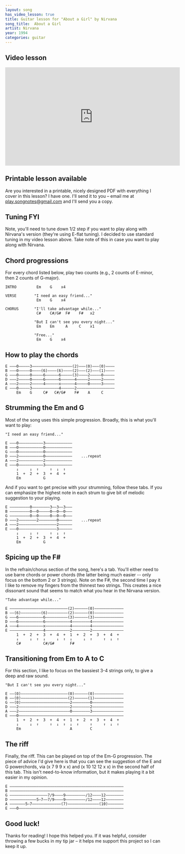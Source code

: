 ```yaml
---
layout: song
has_video_lesson: true
title: Guitar lesson for "About a Girl" by Nirvana
song_title:  About a Girl
artist: Nirvana
year: 1994
categories: guitar
---
```


## Video lesson

<iframe width="560" height="315" src="https://www.youtube.com/embed/6YTVOG6LPds" frameborder="0" allowfullscreen></iframe>

## Printable lesson available

Are you interested in a printable, nicely designed PDF with everything I cover in this lesson? I have one. I'll send it to you – email me at play.songnotes@gmail.com and I'll send you a copy.

## Tuning FYI

Note, you'll need to tune down 1/2 step if you want to play along with Nirvana's version (they're using E-flat tuning). I decided to use standard tuning in my video lesson above. Take note of this in case you want to play along with Nirvana.

## Chord progressions

For every chord listed below, play two counts (e.g., 2 counts of E-minor, then 2 counts of G-major).

    INTRO         Em    G    x4

    VERSE        "I need an easy friend..."
                  Em    G    x4

    CHORUS       "I'll take advantage while..."
                  C#    C#/G#  F#    F#   x2

                 "But I can't see you every night..."
                  Em    Em     A     C    x1

                 "Free..."
                  Em    G    x4

## How to play the chords

    E –––0–––––3––––––––––––––––––(2)–––(0)–––(0)––––
    B –––0–––––0––––(6)––––(6)––––(2)–––(2)–––(1)––––
    G –––0–––––0–––––6––––––6–––––(3)––––2–––––0–––––
    D –––2–––––0–––––6––––––6––––––4–––––2–––––2–––––
    A –––2–––––2–––––4––––––x––––––4–––––0–––––3–––––
    E –––0–––––3––––––––––––4––––––2–––––––––––––––––
         Em    G     C#   C#/G#    F#    A     C

## Strumming the Em and G

Most of the song uses this simple progression. Broadly, this is what you'll want to play:

    "I need an easy friend..."

    E –––0–––––––––––3––––––––––––
    B –––0–––––––––––0––––––––––––
    G –––0–––––––––––0––––––––––––
    D –––2–––––––––––0––––––––––––    ...repeat
    A –––2–––––––––––2––––––––––––
    E –––0–––––––––––3––––––––––––
         ↓     ↓  ↑     ↑  ↓  ↑   
         1  +  2  +  3  +  4  +
         Em          G

And if you want to get precise with your strumming, follow these tabs. If you can emphasize the highest note in each strum to give bit of melodic suggestion to your playing.

    E –––––––––0––––––––3––3––3–––
    B –––––––––0––0–––––0––0––0–––
    G –––––––––0––0–––––0––0––0–––
    D –––2––––––––2––––––––0––––––    ...repeat
    A –––2–––––––––––––––––2––––––
    E –––0–––––––––––––––––3––––––
         ↓     ↓  ↑     ↑  ↓  ↑   
         1  +  2  +  3  +  4  +
         Em          G

## Spicing up the F#

In the refrain/chorus section of the song, here's a tab. You'll either need to use barre chords or power chords (the latter being much easier -- only focus on the bottom 2 or 3 strings). Note on the F#, the second time I pay it I like to remove my fingers from the thinnest two strings. This creates a nice dissonant sound that seems to match what you hear in the Nirvana version.

    "Take advantage while..."

    E ––––––––––––––––––––––––––(2)––––––(0)–––––––––––––
    B ––(6)–––––––––(6)–––––––––(2)––––––(0)–––––––––––––
    G –––6–––––––––––6––––––––––(3)––––––(3)–––––––––––––
    D –––6–––––––––––6–––––––––––4––––––––4––––––––––––––
    A –––4–––––––––––x–––––––––––4––––––––4––––––––––––––
    E –––––––––––––––4–––––––––––2––––––––2––––––––––––––
         1  +  2  +  3  +  4  +  1  +  2  +  3  +  4  +  
         ↓     ↓  ↑  ↓     ↓  ↑  ↓     ↓  ↑     ↑  ↓  ↑
         C#          C#/G#       F#

## Transitioning from Em to A to C

For this section, I like to focus on the bassiest 3-4 strings only, to give a deep and raw sound.

    "But I can't see you every night..."

    E ––(0)–––––––––––––––––––––(0)––––––(0)–––––––––––––
    B ––(0)–––––––––––––––––––––(2)––––––(1)–––––––––––––
    G ––(0)––––––––––––––––––––––2––––––––0––––––––––––––
    D –––2–––––––––––––––––––––––2––––––––2––––––––––––––
    A –––2–––––––––––––––––––––––0––––––––3––––––––––––––
    E –––0–––––––––––––––––––––––––––––––––––––––––––––––
         1  +  2  +  3  +  4  +  1  +  2  +  3  +  4  +  
         ↓     ↓  ↑     ↑  ↓  ↑  ↓  ↑     ↑     ↑  ↓  ↑
         Em                      A        C

## The riff

Finally, the riff. This can be played on top of the Em-G progression. The piece of advice I'd give here is that you can see the suggestion of the E and G powerchords, via (x 7 9 9 x x) and (x 10 12 12 x x) in the second half of this tab. This isn't need-to-know information, but it makes playing it a bit easier in my opinion.

    E –––––––––––––––––––––––––––––––––––––––––––––––––––
    B –––––––––––––––––––––––––––––––––––––––––––––––––––
    G –––––––––––––––––7/9––––9–––––––––/12––––12––––––––
    D ––––––––––––5–7––7/9––––9–––––––––/12––––12––––––––
    A –––––––5–7–––––––––––––(7)––––––––––––––(10)–––––––
    E –––0–––––––––––––––––––––––––––––––––––––––––––––––

## Good luck!

Thanks for reading! I hope this helped you. If it was helpful, consider throwing a few bucks in my tip jar – it helps me support this project so I can keep it up.
